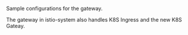 Sample configurations for the gateway.

The gateway in istio-system also handles K8S Ingress and the new K8S Gateay.

